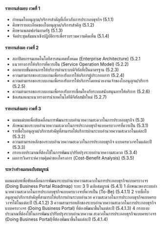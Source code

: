 
#### รายงานส่งมอบ งวดที่ 1
- กําหนดใบอนุญาต/บริการสําคัญที่เกี่ยวกับการประกอบธุรกิจ (5.1.1)
- ศึกษารายละเอียดของใบอนุญาต/บริการสําคัญ (5.1.2)
- ศึกษาแพลตฟอร์มภาครัฐ (5.1.3)
- จัดประชุมสัมมนาเชิงปฏิบัติการเพื่อรวบรวมความคิดเห็น (5.1.4)

#### รายงานส่งมอ งวดที่ 2
- สถาปัตยกรรมเทคโนโลยีสารสนเทศทั้งหมด (Enterprise Architecture) (5.2.1
- แนวทางการให้บริการที่ควรเป็น (Service Operation Model) (5.2.2)
- ออกแบบขั้นตอนการให้บริการผ่านระบบดิจิทัลที่เป็นมาตรฐาน (5.2.3)
- ความสามารถของระบบงานเพื่อรองรับการให้บริการผู้ประกอบการ (5.2.4)
- ความสามารถของระบบงานเพื่อรองรับการให้บริการโดยหน่วยงานเจ้าของใบอนุญาต/บริการ (5.2.5)
- ความสามารถของระบบงานเพื่อรองรับการเชื่อมโยงกับระบบสนับสนุนการให้บริการ (5.2.6)
- ข้อเสนอแนะแนวทางการนําเทคโนโลยีดิจิทัลสมัยใหม่ (5.2.7)

#### รายงานส่งมอบ งวดที่ 3
- แผนแม่บทเพื่อขับเคลื่อนการพัฒนาระบบอํานวยความสะดวกในการประกอบธุรกิจ (5.3)
- ลักษณะของระบบอํานวยความสะดวกในการประกอบธุรกิจแบบครบวงจรที่ควรเป็น (5.3.1)
- รายชื่อใบอนุญาต/บริการสําคัญที่สามารถให้บริการผ่านระบบอํานวยความสะดวกในแต่ละปี (5.3.2)
- ความสามารถหลักของระบบอํานวยความสะดวกในการประกอบธุรกิจ แบบครบวงจรในแต่ละปี (5.3.3)
- กรอบงบประมาณที่ต้องใช้ในการพัฒนา/ปรับปรุงระบบอํานวยความสะดวก (5.3.4)
- ผลการวิเคราะห์ความคุ้มค่าของโครงการ (Cost-Benefit Analysis) (5.3.5)

#### ระหว่างร่างแผนฉบับสมบูรณ์
แผนแม่บทเพื่อขับเคลื่อนการพัฒนาระบบอํานวยความสะดวกในการประกอบธุรกิจแบบครบวงจร (Doing Business Portal Roadmap) ระยะ 3 ปี ฉบับสมบูรณ์ (5.4.1)
1 ลักษณะของระบบอํานวยความสะดวกในการประกอบธุรกิจแบบครบวงจรที่ควรเป็น (To-Be) (5.4.1.1)
2 รายชื่อใบอนุญาต/บริการสําคัญที่สามารถให้บริการผ่านระบบอํานวย ความสะดวกในการประกอบธุรกิจแบบครบวงจรได้ในแต่ละปี (5.4.1.2)
3 ความสามารถหลักของระบบอํานวยความสะดวกในการประกอบธุรกิจแบบครบวงจร (Doing Business Portal) ที่ต้องพัฒนาขึ้นในแต่ละปี (5.4.1.3)
4 กรอบงบประมาณที่ต้องใช้ในการพัฒนา/ปรับปรุงระบบอํานวยความ สะดวกในการประกอบธุรกิจแบบครบวงจร (Doing Business Portal)ที่ต้องพัฒนาขึ้นในแต่ละปี (5.4.1.4)

